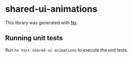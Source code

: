 # shared-ui-animations

This library was generated with [Nx](https://nx.dev).

## Running unit tests

Run `nx test shared-ui-animations` to execute the unit tests.

